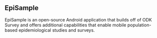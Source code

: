 ## EpiSample

EpiSample is an open-source Android application that builds off of ODK Survey and offers additional capabilities that enable mobile population-based epidemiological studies and surveys.